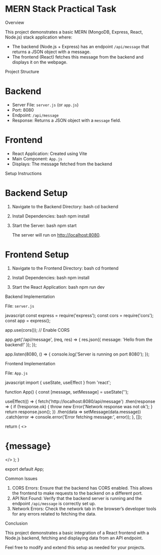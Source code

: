 

# MERN Stack Practical Task

 Overview

This project demonstrates a basic MERN (MongoDB, Express, React, Node.js) stack application where:

- The backend (Node.js + Express) has an endpoint `/api/message` that returns a JSON object with a message.
- The frontend (React) fetches this message from the backend and displays it on the webpage.

 Project Structure

# Backend

- Server File: `server.js` (or `app.js`)
- Port: 8080
- Endpoint: `/api/message`
- Response: Returns a JSON object with a `message` field.

# Frontend

- React Application: Created using Vite
- Main Component: `App.js`
- Displays: The message fetched from the backend

 Setup Instructions

# Backend Setup

1. Navigate to the Backend Directory:
    bash
    cd backend
    

2. Install Dependencies:
    bash
    npm install
    

3. Start the Server:
    bash
    npm start
    

    The server will run on [http://localhost:8080](http://localhost:8080).

# Frontend Setup

1. Navigate to the Frontend Directory:
    bash
    cd frontend
    

2. Install Dependencies:
    bash
    npm install
    

3. Start the React Application:
    bash
    npm run dev

 Backend Implementation

File: `server.js`

javascript
const express = require('express');
const cors = require('cors');
const app = express();

app.use(cors()); // Enable CORS

app.get('/api/message', (req, res) => {
  res.json({ message: 'Hello from the backend!' });
});

app.listen(8080, () => {
  console.log('Server is running on port 8080');
});


 Frontend Implementation

File: `App.js`

javascript
import { useState, useEffect } from 'react';

function App() {
  const [message, setMessage] = useState('');

  useEffect(() => {
    fetch('http://localhost:8080/api/message')
      .then(response => {
        if (!response.ok) {
          throw new Error('Network response was not ok');
        }
        return response.json();
      })
      .then(data => setMessage(data.message))
      .catch(error => console.error('Error fetching message:', error));
  }, []);

  return (
    <>
      <h1>{message}</h1>
    </>
  );
}

export default App;


 Common Issues

1. CORS Errors: Ensure that the backend has CORS enabled. This allows the frontend to make requests to the backend on a different port.
2. API Not Found: Verify that the backend server is running and the endpoint `/api/message` is correctly set up.
3. Network Errors: Check the network tab in the browser’s developer tools for any errors related to fetching the data.

 Conclusion

This project demonstrates a basic integration of a React frontend with a Node.js backend, fetching and displaying data from an API endpoint. 

Feel free to modify and extend this setup as needed for your projects.

